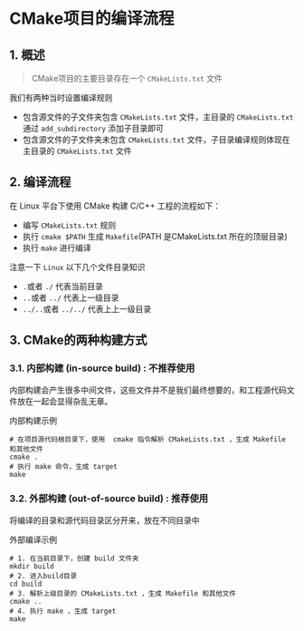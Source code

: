 # CMake项目的编译流程

## 1. 概述

> CMake项目的主要目录存在一个 `CMakeLists.txt` 文件

我们有两种当时设置编译规则

- 包含源文件的子文件夹包含 `CMakeLists.txt` 文件，主目录的 `CMakeLists.txt` 通过 `add_subdirectory` 添加子目录即可
- 包含源文件的子文件夹未包含 `CMakeLists.txt` 文件，子目录编译规则体现在主目录的 `CMakeLists.txt` 文件

## 2. 编译流程

在 Linux 平台下使用 CMake 构建 C/C++ 工程的流程如下：

- 编写 `CMakeLists.txt` 规则
- 执行 `cmake $PATH` 生成 `Makefile`(PATH 是CMakeLists.txt 所在的顶层目录)
- 执行 `make` 进行编译

注意一下 `Linux` 以下几个文件目录知识

- `.`或者 `./` 代表当前目录
- `..`或者 `../` 代表上一级目录
- `../..`或者 `../../` 代表上上一级目录


## 3. CMake的两种构建方式

### 3.1. 内部构建 (in-source build) : 不推荐使用

内部构建会产生很多中间文件，这些文件并不是我们最终想要的，和工程源代码文件放在一起会显得杂乱无章。


内部构建示例
```shell
# 在项目源代码根目录下，使用  cmake 指令解析 CMakeLists.txt ，生成 Makefile 和其他文件
cmake .
# 执行 make 命令，生成 target
make
```

### 3.2. 外部构建 (out-of-source build) :   推荐使用

将编译的目录和源代码目录区分开来，放在不同目录中

外部编译示例
```shell
# 1. 在当前目录下，创建 build 文件夹
mkdir build
# 2. 进入build目录
cd build
# 3. 解析上级目录的 CMakeLists.txt ，生成 Makefile 和其他文件
cmake ..
# 4. 执行 make ，生成 target
make
```

